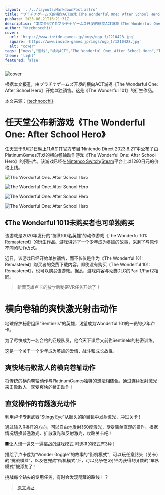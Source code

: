 ```yaml
---
layout: '../../layouts/MarkdownPost.astro'
title: "プラチナゲームズ的横向ACT游戏《The Wonderful One: After School Hero》开始单独销售 - 《The Wonderful 101》的衍生作品【Nintendo Direct 2023.6.21】"
pubDate: 2023-06-21T16:21:31Z
description: "本文介绍了由プラチナゲームズ开发的横向ACT游戏《The Wonderful One: After School Hero》开始单独销售的消息。这是《The Wonderful 101》的衍生作品。"
author: "《technocchi》"
cover:
  url: 'https://www.inside-games.jp/imgs/ogp_f/1210428.jpg'
  square: 'https://www.inside-games.jp/imgs/ogp_f/1210428.jpg'
  alt: "cover"
tags: ["news","游戏","横向ACT","The Wonderful One: After School Hero","The Wonderful 101","Nintendo Direct"]
theme: 'light'
featured: false
---
```


![cover](https://www.inside-games.jp/imgs/ogp_f/1210428.jpg)

根据本文报道，由プラチナゲームズ开发的横向ACT游戏《The Wonderful One: After School Hero》开始单独销售。这是《The Wonderful 101》的衍生作品。

本文来源：<a href="/author/10308/recent/technocchi">《technocchi》</a>

# 任天堂公布新游戏《The Wonderful One: After School Hero》

任天堂于6月21日晚上11点在其官方节目“Nintendo Direct 2023.6.21”中公布了由PlatinumGames开发的横向卷轴动作游戏《The Wonderful One: After School Hero》的预告片。该游戏已经在<a target="_blank" rel="noopener noreferrer nofollow" href="https://store-jp.nintendo.com/list/software/70010000065943.html">Nintendo Switch</a>/<a target="_blank" rel="noopener noreferrer nofollow" href="https://store.steampowered.com/app/2399600/The_Wonderful_One_After_School_Hero/">Steam</a>平台上以1280日元的价格上线。

![The Wonderful One: After School Hero](https://www.inside-games.jp/imgs/zoom/1210428.jpg)

![The Wonderful One: After School Hero](https://www.inside-games.jp/imgs/zoom/1210429.jpg)

![The Wonderful One: After School Hero](https://www.inside-games.jp/imgs/zoom/1210431.jpg)

![The Wonderful One: After School Hero](https://www.inside-games.jp/imgs/zoom/1210432.jpg)

## 《The Wonderful 101》未购买者也可单独购买

该游戏是2020年发行的“操纵100名英雄”的动作游戏《The Wonderful 101: Remastered》的衍生作品。游戏讲述了一个少年成为英雄的故事，采用了与原作不同的动作方式。

近日，该游戏已经开始单独销售，而不仅仅是作为《The Wonderful 101: Remastered》购买者的免费下载内容。即使没有购买《The Wonderful 101: Remastered》，也可以购买该游戏。据悉，游戏内容与免费DLC的Part 1/Part2相同。

> 新晋英雄卢卡的放学后秘密VR任务开始了！
# 横向卷轴的爽快激光射击动作

地球保护秘密组织“Sentinels”的英雄，渴望成为Wonderful 101的一员的少年卢卡。

为了尽快成为一名合格的正规队员，他今天下课后又前往Sentinels的秘密训练。

这是一个关于一个少年成为英雄的爱情、战斗和成长故事。

## 爽快地击败敌人的横向卷轴动作

将传统的横向卷轴动作与PlatinumGames独特的想法相结合。通过连续发射激光来击败敌人，享受爽快的射击动作！

## 直觉操作的有趣激光动作

利用卢卡专用武器“Stingy Eye”从额头的护目镜中发射激光，冲过关卡！
<p>通过输入R摇杆的方向，可以自由地发射360度激光，享受简单直观的操作。根据情况切换普通激光、扩散激光和反射激光，攻略关卡吧！</p>
<p>■让人想一遍又一遍挑战的游戏模式 可选择的模式有3种！</p>
<p>描绘了卢卡成为“Wonder Goggle”的故事的“街机模式”，可以玩任意钻头（关卡）的“挑战模式”，以及在完成“街机模式”后，可以竞争在5分钟内获得的分数的“车队模式”被添加了！</p>
<p>挑战每个钻头的专用任务，有时会发现隐藏的路线！？</p>

>[原文地址](https://www.inside-games.jp/article/2023/06/22/146730.html)  
